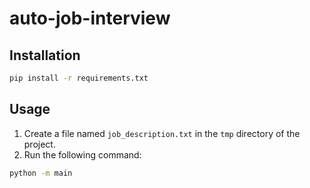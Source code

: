 # auto-job-interview
## Installation
```bash
pip install -r requirements.txt
```
## Usage
1. Create a file named `job_description.txt` in the `tmp` directory of the project.
2. Run the following command:
```bash
python -m main
```